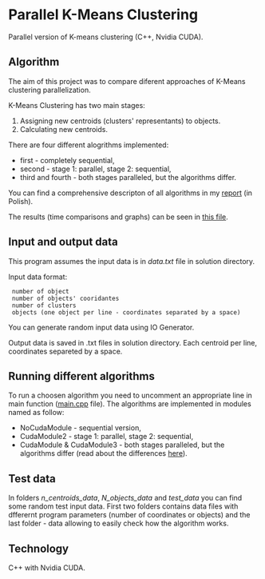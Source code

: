 # Parallel K-Means Clustering
Parallel version of K-means clustering (C++, Nvidia CUDA).

## Algorithm
The aim of this project was to compare diferent approaches of K-Means clustering parallelization. 

K-Means Clustering has two main stages:
1. Assigning new centroids (clusters' representants) to objects.
2. Calculating new centroids. 

There are four different alogrithms implemented:
* first - completely sequential,
* second - stage 1: parallel, stage 2: sequential,
* third and fourth - both stages paralleled, but the algorithms differ. 

You can find a comprehensive descripton of all algorithms in my [report](KMeans_description.pdf) (in Polish). 

The results (time comparisons and graphs) can be seen in [this file](KMeans_results_comparison.xlsx). 

## Input and output data
This program assumes the input data is in *data.txt* file in solution directory.

Input data format:
```
 number of object
 number of objects' cooridantes
 number of clusters
 objects (one object per line - coordinates separated by a space)
```

You can generate random input data using IO Generator.

Output data is saved in .txt files in solution directory. Each centroid per line, coordinates separeted by a space.

## Running different algorithms
To run a choosen algorithm you need to uncomment an appropriate line in main function ([main.cpp](KMeans2/main.cpp) file). The algorithms are implemented in modules named as follow:
* NoCudaModule - sequential version,
* CudaModule2 -  stage 1: parallel, stage 2: sequential,
* CudaModule & CudaModule3 - both stages paralleled, but the algorithms differ (read about the differences [here](KMeans_description.pdf)).

## Test data
In folders *n_centroids_data*, *N_objects_data* and *test_data* you can find some random test input data. First two folders contains data files with dfferernt program parameters (number of coordinates or objects) and the last folder - data allowing to easily check how the algorithm works. 

## Technology
C++ with Nvidia CUDA.
